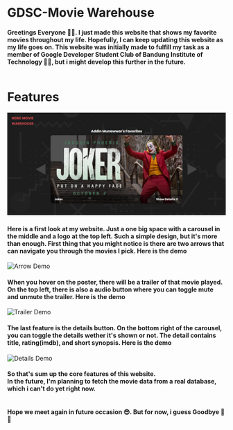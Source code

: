 # GDSC-Movie Warehouse
#### **Greetings Everyone** 🐸👋. I just made this website that shows my favorite movies throughout my life. Hopefully, I can keep updating this website as my life goes on. This website was initially made to fulfill my task as a member of Google Developer Student Club of Bandung Institute of Technology 👨‍🎓, but i might develop this further in the future.<br><br>

# Features
![Landing Page](assets/readme/main.png)
#### Here is a first look at my website. Just a one big space with a **carousel** in the middle and a logo at the top left. Such a simple design, but it's more than enough. First thing that you might notice is there are two arrows that can navigate you through the movies I pick. Here is the demo
![Arrow Demo](assets/readme/arrow-demo.gif)
#### When you hover on the poster, there will be a **trailer** of that movie played. On the top left, there is also a **audio button** where you can toggle mute and unmute the trailer. Here is the demo
![Trailer Demo](assets/readme/trailer-demo.gif)
#### The last feature is the **details button**. On the bottom right of the carousel, you can toggle the details wether it's shown or not. The detail contains title, rating(imdb), and short synopsis. Here is the demo
![Details Demo](assets/readme/details-demo.gif)
#### So that's sum up the core features of this website.<br>In the future, I'm planning to fetch the movie data from a real database, which i can't do yet right now.<br><br>
#### Hope we meet again in future occasion 😎. But for now, i guess **Goodbye** 🐸👋
